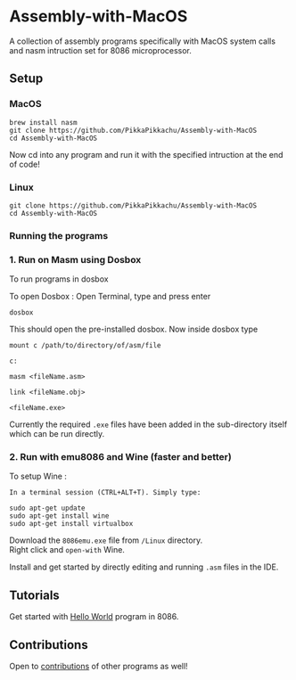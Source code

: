 # Assembly-with-MacOS

A collection of assembly programs specifically with MacOS system calls and nasm intruction set for 8086 microprocessor. 


## Setup 

### MacOS

```
brew install nasm
git clone https://github.com/PikkaPikkachu/Assembly-with-MacOS
cd Assembly-with-MacOS
```

Now cd into any program and run it with the specified intruction at the end of code! 

### Linux 

```
git clone https://github.com/PikkaPikkachu/Assembly-with-MacOS
cd Assembly-with-MacOS
```
### Running the programs 

### 1. Run on Masm using Dosbox 

To run programs in dosbox

To open Dosbox : Open Terminal, type and press enter 
```
dosbox
```

This should open the pre-installed dosbox. Now inside dosbox type

```
mount c /path/to/directory/of/asm/file

c:

masm <fileName.asm>

link <fileName.obj>

<fileName.exe>

```

Currently the required `.exe` files have been added in the sub-directory itself which can be run directly.

### 2. Run with emu8086 and Wine (faster and better)

To setup Wine : 
```
In a terminal session (CTRL+ALT+T). Simply type:

sudo apt-get update
sudo apt-get install wine
sudo apt-get install virtualbox

```

Download the `8086emu.exe` file from `/Linux` directory. <br>
Right click and `open-with` Wine.

Install and get started by directly editing and running `.asm` files in the IDE. 

## Tutorials

Get started with [Hello World](https://github.com/PikkaPikkachu/Assembly-with-MacOS/blob/master/hello-world/hello.asm) program in 8086. 

## Contributions

Open to [contributions](https://github.com/PikkaPikkachu/Assembly-with-MacOS/blob/master/CONTRIBUTING.md) of other programs as well!
